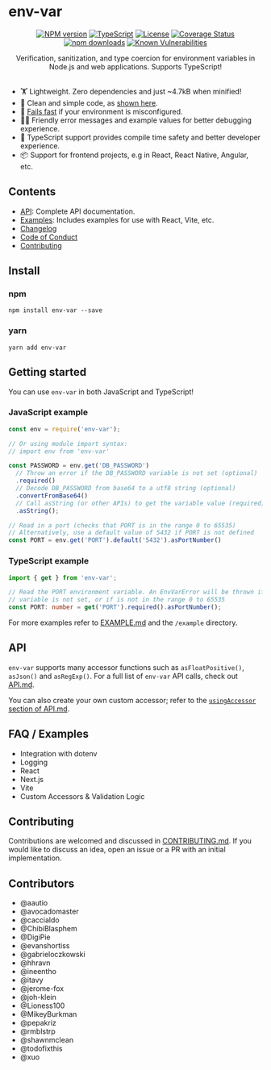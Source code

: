 # env-var

<div align="center">

[![NPM version](https://img.shields.io/npm/v/env-var.svg?style=flat)](https://www.npmjs.com/package/env-var)
[![TypeScript](https://badgen.net/npm/types/env-var)](http://www.typescriptlang.org/)
[![License](https://badgen.net/npm/license/env-var)](https://opensource.org/licenses/MIT)
[![Coverage Status](https://coveralls.io/repos/github/evanshortiss/env-var/badge.svg?branch=master)](https://coveralls.io/github/evanshortiss/env-var?branch=master)
[![npm downloads](https://img.shields.io/npm/dm/env-var.svg?style=flat)](https://www.npmjs.com/package/env-var)
[![Known Vulnerabilities](https://snyk.io//test/github/evanshortiss/env-var/badge.svg?targetFile=package.json)](https://snyk.io//test/github/evanshortiss/env-var?targetFile=package.json)


Verification, sanitization, and type coercion for environment variables in Node.js and web applications. Supports TypeScript!
<br>
<br>
</div>

* 🏋 Lightweight. Zero dependencies and just ~4.7kB when minified!
* 🧹 Clean and simple code, as [shown here](https://gist.github.com/evanshortiss/0cb049bf676b6138d13384671dad750d).
* 🚫 [Fails fast](https://en.wikipedia.org/wiki/Fail-fast) if your environment is misconfigured.
* 👩‍💻 Friendly error messages and example values for better debugging experience.
* 🎉 TypeScript support provides compile time safety and better developer experience.
* 📦 Support for frontend projects, e.g in React, React Native, Angular, etc.

## Contents

- [API](API.md): Complete API documentation.
- [Examples](EXAMPLE.md): Includes examples for use with React, Vite, etc.
- [Changelog](CHANGELOG.md)
- [Code of Conduct](CODE_OF_CONDUCT.md)
- [Contributing](CONTRIBUTING.md)

## Install

### npm

```shell
npm install env-var --save
```

### yarn

```shell
yarn add env-var
```

## Getting started

You can use `env-var` in both JavaScript and TypeScript!

### JavaScript example

```js
const env = require('env-var');

// Or using module import syntax:
// import env from 'env-var'

const PASSWORD = env.get('DB_PASSWORD')
  // Throw an error if the DB_PASSWORD variable is not set (optional)
  .required()
  // Decode DB_PASSWORD from base64 to a utf8 string (optional)
  .convertFromBase64()
  // Call asString (or other APIs) to get the variable value (required)
  .asString();

// Read in a port (checks that PORT is in the range 0 to 65535)
// Alternatively, use a default value of 5432 if PORT is not defined
const PORT = env.get('PORT').default('5432').asPortNumber()
```

### TypeScript example

```ts
import { get } from 'env-var';

// Read the PORT environment variable. An EnvVarError will be thrown if the
// variable is not set, or if is not in the range 0 to 65535
const PORT: number = get('PORT').required().asPortNumber();
```

For more examples refer to [EXAMPLE.md](EXAMPLE.md) and the `/example`
directory.

## API

`env-var` supports many accessor functions such as `asFloatPositive()`, `asJson()` and `asRegExp()`. For a full list of `env-var` API calls, check out [API.md](API.md).

You can also create your own custom accessor; refer to the [`usingAccessor` section of API.md](API.md#usingAccessor).

## FAQ / Examples

* Integration with dotenv
* Logging
* React
* Next.js
* Vite
* Custom Accessors & Validation Logic

## Contributing

Contributions are welcomed and discussed in [CONTRIBUTING.md](CONTRIBUTING.md). If you would like to discuss an idea, open an issue or a PR with an initial implementation.

## Contributors

* @aautio
* @avocadomaster
* @caccialdo
* @ChibiBlasphem
* @DigiPie
* @evanshortiss
* @gabrieloczkowski
* @hhravn
* @ineentho
* @itavy
* @jerome-fox
* @joh-klein
* @Lioness100
* @MikeyBurkman
* @pepakriz
* @rmblstrp
* @shawnmclean
* @todofixthis
* @xuo
